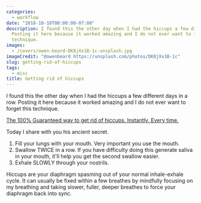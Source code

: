 ```yaml
---
categories:
  - workflow
date: "2018-10-10T00:00:00-07:00"
description: I found this the other day when I had the hiccups a few different days.
  Posting it here because it worked amazing and I do not ever want to forget this
  technique.
images:
  - /covers/owen-beard-DK8jXx1B-1c-unsplash.jpg
imageCredit: "@owenbeard https://unsplash.com/photos/DK8jXx1B-1c"
slug: getting-rid-of-hiccups
tags:
  - misc
title: Getting rid of hiccups
---
```


I found this the other day when I had the hiccups a few different days in a row. Posting it here because it worked amazing and I do not ever want to forget this technique.

[The 100% Guaranteed way to get rid of hiccups. Instantly. Every time.](https://old.reddit.com/r/lifehacks/comments/133arz/the_100_guaranteed_way_to_get_rid_of_hiccups/)

Today I share with you his ancient secret.

1. Fill your lungs with your mouth. Very important you use the mouth.
2. Swallow TWICE in a row. If you have difficulty doing this generate saliva in your mouth, it'll help you get the second swallow easier.
3. Exhale SLOWLY through your nostrils.

Hiccups are your diaphragm spasming out of your normal inhale-exhale cycle. It can usually be fixed within a few breathes by mindfully focusing on my breathing and taking slower, fuller, deeper breathes to force your diaphragm back into sync.
